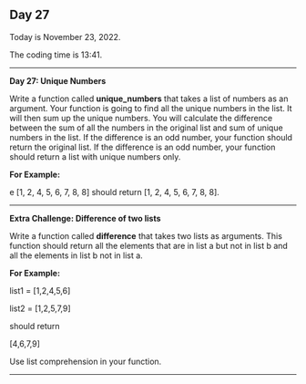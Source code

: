 <h2>Day 27</h2>
<p>Today is November 23, 2022.</p>
<p>The coding time is 13:41.</p>
<hr/>

<p><b>Day 27: Unique Numbers</b></p>

<p>
Write a function called <b>unique_numbers</b> that takes a list of numbers as an argument. Your function is going to find 
all the unique numbers in the list. It will then sum up the unique numbers. You will calculate the difference between the sum of
all the numbers in the original list and sum of unique numbers in the list. If the difference is an odd number, your function
should return the original list. If the difference is an odd number, your function should return a list with unique numbers only.
</p>
<p><b>For Example:</b></p>
<p>e [1, 2, 4, 5, 6, 7, 8, 8] should return [1, 2, 4, 5, 6, 7, 8, 8].</p>

<hr/>

<p><b>Extra Challenge: Difference of two lists</b></p>

<p>Write a function called <b>difference</b> that takes two lists as arguments.
This function should return all the elements that are in list a but not in list b and all the elements in list b not in list a.
</p>

<p><b>For Example:</b></p>
<p>list1 = [1,2,4,5,6]</p>
<p>list2 = [1,2,5,7,9]</p>
<p>should return</p>
<p>[4,6,7,9]</p>
<p>Use list comprehension in your function.</p>

<hr/>